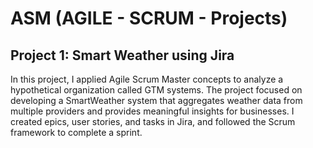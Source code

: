 # ASM (AGILE - SCRUM - Projects)

## Project 1: Smart Weather using Jira 

In this project, I applied Agile Scrum Master concepts to analyze a hypothetical organization called GTM systems. The project focused on developing a SmartWeather system that aggregates weather data from multiple providers and provides meaningful insights for businesses. I created epics, user stories, and tasks in Jira, and followed the Scrum framework to complete a sprint.
